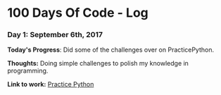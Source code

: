 # 100 Days Of Code - Log

### Day 1: September 6th, 2017 

**Today's Progress**: Did some of the challenges over on PracticePython.

**Thoughts:** Doing simple challenges to polish my knowledge in programming.

**Link to work:** [Practice Python](http://www.practicepython.org/)

